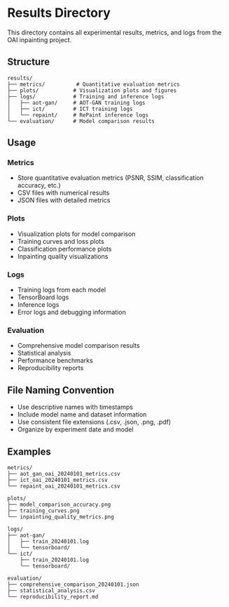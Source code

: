 # Results Directory

This directory contains all experimental results, metrics, and logs from the OAI inpainting project.

## Structure

```
results/
├── metrics/          # Quantitative evaluation metrics
├── plots/           # Visualization plots and figures
├── logs/            # Training and inference logs
│   ├── aot-gan/     # AOT-GAN training logs
│   ├── ict/         # ICT training logs
│   └── repaint/     # RePaint inference logs
└── evaluation/      # Model comparison results
```

## Usage

### Metrics
- Store quantitative evaluation metrics (PSNR, SSIM, classification accuracy, etc.)
- CSV files with numerical results
- JSON files with detailed metrics

### Plots
- Visualization plots for model comparison
- Training curves and loss plots
- Classification performance plots
- Inpainting quality visualizations

### Logs
- Training logs from each model
- TensorBoard logs
- Inference logs
- Error logs and debugging information

### Evaluation
- Comprehensive model comparison results
- Statistical analysis
- Performance benchmarks
- Reproducibility reports

## File Naming Convention

- Use descriptive names with timestamps
- Include model name and dataset information
- Use consistent file extensions (.csv, .json, .png, .pdf)
- Organize by experiment date and model

## Examples

```
metrics/
├── aot_gan_oai_20240101_metrics.csv
├── ict_oai_20240101_metrics.csv
└── repaint_oai_20240101_metrics.csv

plots/
├── model_comparison_accuracy.png
├── training_curves.png
└── inpainting_quality_metrics.png

logs/
├── aot-gan/
│   ├── train_20240101.log
│   └── tensorboard/
└── ict/
    ├── train_20240101.log
    └── tensorboard/

evaluation/
├── comprehensive_comparison_20240101.json
├── statistical_analysis.csv
└── reproducibility_report.md
```
